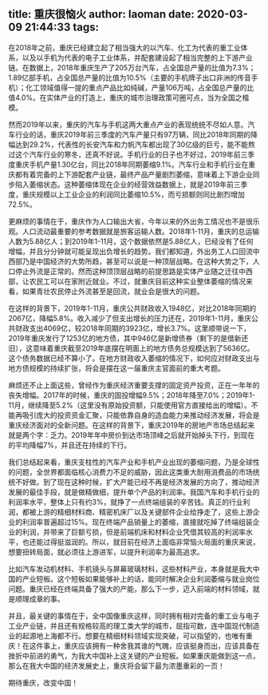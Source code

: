 title: 重庆很恼火
author: laoman
date: 2020-03-09 21:44:33
tags:
---
在2018年之前，重庆已经建立起了相当强大的以汽车、化工为代表的重工业体系，以及以手机为代表的电子工业体系，并配套建设起了相当完整的上下游产业链。在数据上，2018年重庆生产了205万台汽车，占全国总产量的比值为7.3%；1.89亿部手机，占全国总产量的比值为10.5%（主要的手机牌子出口非洲的传音手机）；化工领域值得一提的重点产品比如纯碱，产量106万吨，占全国总产量的比值4.0%。在实体产业的打造上，重庆的城市治理政策可圈可点，当为全国之楷模。



然而2019年以来，重庆的汽车与手机这两大重点产业的表现统统不尽如人意。汽车行业的话，重庆2019年前三季度的汽车产量只有97万辆，同比2018年同期的降幅达到29.2%，代表性的长安汽车和力帆汽车都出现了30亿级的巨亏，能不能熬过这个汽车行业的寒冬，还真不好说。手机行业的日子也不好过，2019年前三季度重庆手机产量1.30亿台，同比2018年同期萎缩9.1%。汽车行业和手机行业在重庆都有着完备的上下游配套产业链，最终产品产量剧烈萎缩，意味着上下游企业同步陷入萎缩状态。这种萎缩体现在企业的经营效益数据上，就是2019年前三季度，重庆规模以上工业企业的利润同比萎缩10.5%，而亏损额则同比剧烈增加72.5%。



更麻烦的事情在于，重庆作为人口输出大省，今年以来的外出务工情况也不是很乐观。人口流动最重要的参考数据就是旅客运输人数。2018年1-11月，重庆的总运输人数为5.88亿人；到2019年1-11月，这个数据依然是5.88亿人，已经没有了任何增幅，并且分分钟就可能呈现出负增长的趋势。我们都知道，外出务工人口回流中西部乃是中国经济的大势所趋，甚至可以说是一种顶层战略。在这种大势之下，人口停止外流是正常的。然而这种顶顶层战略的前提思路是实体产业随之迁往中西部，让农民工可以在家附近就业。不过，就重庆目前这种实业整体萎缩的情况来看，如果青壮农民停止外流甚至是回流，就业会是很大的问题。



在这样的背景下，2019年1-11月，重庆公共财政收入1948亿，对比2018年同期的2067亿，降幅5.8%。收入减少了但支出增长的压力还在，2019年1-11月，重庆公共财政支出4069亿，较2018年同期的3923亿，增长3.7%。这里顺带说一下，2019年重庆发行了1253亿的地方债，其中946亿是新增债券（剩下的是借新还旧），这意味着重庆截至2019年底摆在明面上的地方债务总规模达到了5636亿。这个债务数据已经不算小了。在地方财政收入萎缩的情况下，如何应对财政支出与地方债规模的持续扩张，将会是摆在这一届重庆主官面前的重大考题。



麻烦还不止上面这些，曾经作为重庆经济重要支撑的固定资产投资，正在一年年的丧失增幅。2017年的时候，重庆的固投增幅9.5%；2018年降至7.0%；2019年1-11月，继续降至5.2%（这里没有原始投资额，只能使用官方直接给出的增幅）。不能再吸引庞大的投资资金汇聚，只能依靠自身的造血能力来推动经济发展，将会是重庆经济面对的全新问题。在这样的背景下，重庆2019年的房地产市场总结起来就是两个字：乏力。2019年年中房价到达市场顶峰之后就开始掉头下行，到现在的平均降幅7%，并且还在持续的下行。



我们总结起来看，重庆支柱性的汽车产业和手机产业出现的萎缩问题，乃是全球性的问题，全世界都面临核心消费力不足的威胁，因此这类重大耐用消费品的市场统统不好做。到了现在这种时候，扩大产能已经不再是经济发展的方向了，推动经济发展的最佳手段，就是做精做细，提升单个产品的利润率。我国汽车和手机行业的利润率水平，整体上只有约3%，就挣了一点终端组装的辛苦钱。真正的行业利润，都被上游的精细材料商、精密机床厂以及关键部件企业给挣走了，这些上游企业的利润率普遍超过15%。现在终端产品销量上的萎缩，直接就吃掉了终端组装企业的利润，并带来了巨额亏损，但是前端机床和材料企业凭借其较高的利润率水平，也还能过得挺滋润的。所以，就目前在经济上面临非常恼火局面的重庆来说，想要扭转局面，就必须往上游进军，以提升利润率为最高追求。



比如汽车发动机材料、手机镜头与屏幕玻璃材料，这些材料产业，本身就是我大中国的产业短板。这个短板如果能够补上的话，能同时解决企业利润萎缩与就业岗位问题。重庆已经在终端具备了强大的产能，那么下一步，迈入前端的材料领域，就是顺理成章的事。



并且，最关键的事情在于，全中国像重庆这样，同时拥有相对完备的重工业与电子工业产业链，并且还有规格较高的理工类大学的城市，屈指可数，连中国现代制造业的起源地上海都不行。想要在精细材料领域实现突破，可以指望的，也唯有重庆！在这件事上，重庆应该拥有一种舍我其谁的气魄，应该挺身而出，应该具备在挫折中前进的勇气，为我大中国补上这关键的产业短板。如果重庆能做到这一点，那么在我大中国的经济发展史上，重庆将会留下最为浓墨重彩的一页！



期待重庆，改变中国！
